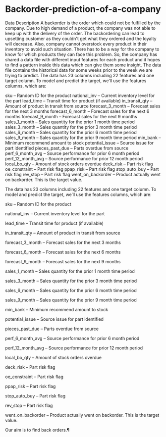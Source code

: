 # Backorder-prediction-of-a-company

Data Description
A backorder is the order which could not be fulfilled by the company. Due to high demand of a product, the company was not able to keep up with the delivery of the order. The backordering can lead to upsetting customer as they couldn't get what they ordered and the loyalty will decrease. Also, company cannot overstock every product in their inventory to avoid such situation. There has to be a way for the company to know for which products they can face this problem. So, the company has shared a data file with different input features for each product and it hopes to find a pattern inside this data which can give them some insight. The data file contains the historical data for some weeks prior to the week we are trying to predict. The data has 23 columns including 22 features and one target column. To model and predict the target, we’ll use the features columns, which are:

sku – Random ID for the product national_inv – Current inventory level for the part lead_time – Transit time for product (if available) in_transit_qty – Amount of product in transit from source forecast_3_month – Forecast sales for the next 3 months forecast_6_month – Forecast sales for the next 6 months forecast_9_month – Forecast sales for the next 9 months sales_1_month – Sales quantity for the prior 1 month time period sales_3_month – Sales quantity for the prior 3 month time period sales_6_month – Sales quantity for the prior 6 month time period sales_9_month – Sales quantity for the prior 9 month time period min_bank – Minimum recommend amount to stock potential_issue – Source issue for part identified pieces_past_due – Parts overdue from source perf_6_month_avg – Source performance for prior 6 month period perf_12_month_avg – Source performance for prior 12 month period local_bo_qty – Amount of stock orders overdue deck_risk – Part risk flag oe_constraint – Part risk flag ppap_risk – Part risk flag stop_auto_buy – Part risk flag rev_stop – Part risk flag went_on_backorder – Product actually went on backorder. This is the target value.

The data has 23 columns including 22 features and one target column. To model and predict the target, we’ll use the features columns, which are:

sku – Random ID for the product

national_inv – Current inventory level for the part

lead_time – Transit time for product (if available)

in_transit_qty – Amount of product in transit from source

forecast_3_month – Forecast sales for the next 3 months

forecast_6_month – Forecast sales for the next 6 months

forecast_9_month – Forecast sales for the next 9 months

sales_1_month – Sales quantity for the prior 1 month time period

sales_3_month – Sales quantity for the prior 3 month time period

sales_6_month – Sales quantity for the prior 6 month time period

sales_9_month – Sales quantity for the prior 9 month time period

min_bank – Minimum recommend amount to stock

potential_issue – Source issue for part identified

pieces_past_due – Parts overdue from source

perf_6_month_avg – Source performance for prior 6 month period

perf_12_month_avg – Source performance for prior 12 month period

local_bo_qty – Amount of stock orders overdue

deck_risk – Part risk flag

oe_constraint – Part risk flag

ppap_risk – Part risk flag

stop_auto_buy – Part risk flag

rev_stop – Part risk flag

went_on_backorder – Product actually went on backorder. This is the target value.

Our aim is to find back orders.¶
